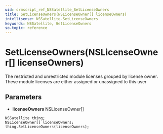 ```yaml
---
uid: crmscript_ref_NSSatellite_SetLicenseOwners
title: SetLicenseOwners(NSLicenseOwner[] licenseOwners)
intellisense: NSSatellite.SetLicenseOwners
keywords: NSSatellite, GetLicenseOwners
so.topic: reference
---
```


# SetLicenseOwners(NSLicenseOwner[] licenseOwners)

The restricted and unrestricted module licenses grouped by license owner. These module licenses are either assigned or unassigned to this user

## Parameters

* **licenseOwners** NSLicenseOwner[]

```crmscript
NSSatellite thing;
NSLicenseOwner[] licenseOwners;
thing.SetLicenseOwners(licenseOwners);
```

